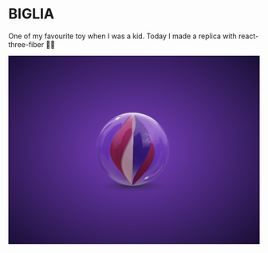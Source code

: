 # BIGLIA

One of my favourite toy when I was a kid.
Today I made a replica with react-three-fiber 🤹🏻

[![Biglia](public/social.jpg?raw=true "Biglia")](https://supahfunk.github.io/biglia/)